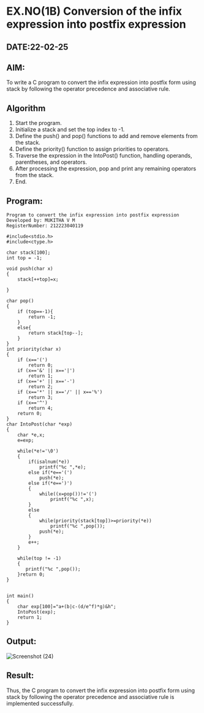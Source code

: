# EX.NO(1B) Conversion of the infix expression into postfix expression
## DATE:22-02-25
## AIM:
To write a C program to convert the infix expression into postfix form using stack by following the operator precedence and associative rule.

## Algorithm
1. Start the program.
2. Initialize a stack and set the top index to -1.
3. Define the push() and pop() functions to add and remove elements from the stack.
4. Define the priority() function to assign priorities to operators.
5. Traverse the expression in the IntoPost() function, handling operands, parentheses, and
operators.
6. After processing the expression, pop and print any remaining operators from the stack.
7. End.
## Program:
```
Program to convert the infix expression into postfix expression
Developed by: MUKITHA V M
RegisterNumber: 212223040119 
```
```
#include<stdio.h>
#include<ctype.h>

char stack[100];
int top = -1;

void push(char x)
{
    stack[++top]=x;
   
}

char pop()
{
    if (top==-1){
        return -1;
    }
    else{
        return stack[top--];
    }
}
int priority(char x)
{
    if (x=='(')
        return 0;
    if (x=='&' || x=='|')
        return 1;
    if (x=='+' || x=='-')
        return 2;
    if (x=='*' || x=='/' || x=='%')
        return 3;
    if (x=='^')
        return 4;
    return 0;
}
char IntoPost(char *exp)
{
    char *e,x;
    e=exp;
    
    while(*e!='\0')
    {
        if(isalnum(*e))
            printf("%c ",*e);
        else if(*e=='(')
            push(*e);
        else if(*e==')')
        {
            while((x=pop())!='(')
                printf("%c ",x);
        }
        else
        {
            while(priority(stack[top])>=priority(*e))
                printf("%c ",pop());
            push(*e);
        }
        e++;
    }
    
    while(top != -1)
    {
       printf("%c ",pop());
    }return 0;
}


int main()
{
    char exp[100]="a+(b|c-(d/e^f)*g)&h";
    IntoPost(exp);
    return 1;
}
```

## Output:
![Screenshot (24)](https://github.com/user-attachments/assets/0f15fe22-3e69-4288-b5bb-58b8cdc43420)

## Result:
Thus, the C program to convert the infix expression into postfix form using stack by following the operator precedence and associative rule is implemented successfully.

